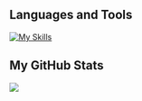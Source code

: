 ## Languages and Tools
[![My Skills](https://skillicons.dev/icons?i=php,py,django,git," )](https://skillicons.dev)

## My GitHub Stats

<a href="http://www.github.com/mzarchi"><img src="https://github-readme-streak-stats.herokuapp.com/?user=mzarchi&stroke=ffffff&background=17181C&ring=0891b2&fire=FF0014&currStreakNum=ffffff&currStreakLabel=0891b2&sideNums=ffffff&sideLabels=ffffff&dates=ffffff&hide_border=true" /></a>
